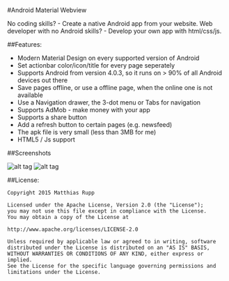 #Android Material Webview

No coding skills? - Create a native Android app from your website.
Web developer with no Android skills? - Develop your own app with html/css/js.

##Features:

 - Modern Material Design on every supported version of Android
 - Set actionbar color/icon/title for every page seperately
 - Supports Android from version 4.0.3, so it runs on > 90% of all Android devices out there
 - Save pages offline, or use a offline page, when the online one is not available
 - Use a Navigation drawer, the 3-dot menu or Tabs for navigation
 - Supports AdMob - make money with your app
 - Supports a share button
 - Add a refresh button to certain pages (e.g. newsfeed)
 - The apk file is very small (less than 3MB for me)
 - HTML5 / Js support
 
##Screenshots


![alt tag](http://abload.de/img/1ipq2y.jpg)
![alt tag](http://abload.de/img/28coid.jpg)


##License:

    Copyright 2015 Matthias Rupp

    Licensed under the Apache License, Version 2.0 (the "License");
    you may not use this file except in compliance with the License.
    You may obtain a copy of the License at
    
    http://www.apache.org/licenses/LICENSE-2.0
    
    Unless required by applicable law or agreed to in writing, software
    distributed under the License is distributed on an "AS IS" BASIS,
    WITHOUT WARRANTIES OR CONDITIONS OF ANY KIND, either express or implied.
    See the License for the specific language governing permissions and
    limitations under the License.
